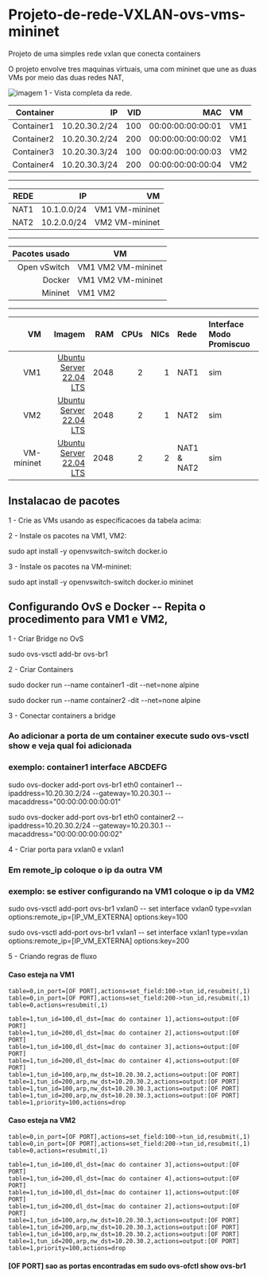 # Projeto-de-rede-VXLAN-ovs-vms-mininet
Projeto de uma simples rede vxlan que conecta containers

O projeto envolve tres maquinas virtuais, uma com mininet que une as duas VMs por meio das duas redes NAT,

![ imagem 1 - Vista completa da rede. ](https://github.com/LucasVMonteiro/Projeto-de-rede-VXLAN-ovs-vms-mininet/assets/59663614/136ca614-c56b-4216-9691-4efceaa9f82b)


| Container   | IP          | VID         | MAC               |VM         |
|------------:|------------:|------------:|------------------:|:----------|
|Container1   |10.20.30.2/24|          100| 00:00:00:00:00:01 |VM1        |
|Container2   |10.20.30.2/24|          200| 00:00:00:00:00:02 |VM1        |
|Container3   |10.20.30.3/24|          100| 00:00:00:00:00:03 |VM2        |
|Container4   |10.20.30.3/24|          200| 00:00:00:00:00:04 |VM2        |
---
| REDE        | IP          | VM          | 
|------------:|------------:|------------:|
|NAT1         |10.1.0.0/24|VM1 VM-mininet|
|NAT2         |10.2.0.0/24|VM2 VM-mininet|
---
|Pacotes usado| VM               |
|------------:|------------------|
|Open vSwitch |VM1 VM2 VM-mininet|
|Docker       |VM1 VM2 VM-mininet|
|Mininet      |VM1 VM2           |
---
| VM          | Imagem      | RAM         | CPUs              |NICs        |Rede       | Interface Modo Promiscuo |
|------------:|------------:|------------:|------------------:|-----------:|:----------|:----------|
|VM1          |[Ubuntu Server 22.04 LTS](https://ubuntu.com/download/server)|         2048| 2                 |1           |NAT1       |sim|
|VM2          |[Ubuntu Server 22.04 LTS](https://ubuntu.com/download/server)|         2048| 2                 |1           |NAT2       |sim|
|VM-mininet   |[Ubuntu Server 22.04 LTS](https://ubuntu.com/download/server)|         2048| 2                 |2           |NAT1 & NAT2|sim|

## Instalacao de pacotes

1 - Crie as VMs usando as especificacoes da tabela acima:

2 - Instale os pacotes na VM1, VM2:


sudo apt install -y openvswitch-switch docker.io

3 - Instale os pacotes na VM-mininet:

sudo apt install -y openvswitch-switch docker.io mininet


## Configurando OvS e Docker -- Repita o procedimento para VM1 e VM2, 

1 - Criar Bridge no OvS


sudo ovs-vsctl add-br ovs-br1

2 - Criar Containers


sudo docker run --name container1 -dit --net=none alpine

sudo docker run --name container2 -dit --net=none alpine

3 - Conectar containers a bridge


### Ao adicionar a porta de um container execute sudo ovs-vsctl show e veja qual foi adicionada
### exemplo: container1 interface ABCDEFG

sudo ovs-docker add-port ovs-br1 eth0 container1 --ipaddress=10.20.30.2/24 --gateway=10.20.30.1 --macaddress="00:00:00:00:00:01"

sudo ovs-docker add-port ovs-br1 eth0 container2 --ipaddress=10.20.30.2/24 --gateway=10.20.30.1 --macaddress="00:00:00:00:00:02"


4 - Criar porta para vxlan0 e vxlan1

### Em remote_ip coloque o ip da outra VM
### exemplo: se estiver configurando na VM1 coloque o ip da VM2


sudo ovs-vsctl add-port ovs-br1 vxlan0 -- set interface vxlan0 type=vxlan options:remote_ip=[IP_VM_EXTERNA] options:key=100

sudo ovs-vsctl add-port ovs-br1 vxlan1 -- set interface vxlan1 type=vxlan options:remote_ip=[IP_VM_EXTERNA] options:key=200


5 - Criando regras de fluxo

#### Caso esteja na VM1

```
table=0,in_port=[OF PORT],actions=set_field:100->tun_id,resubmit(,1)
table=0,in_port=[OF PORT],actions=set_field:200->tun_id,resubmit(,1)
table=0,actions=resubmit(,1)

table=1,tun_id=100,dl_dst=[mac do container 1],actions=output:[OF PORT]
table=1,tun_id=200,dl_dst=[mac do container 2],actions=output:[OF PORT]
table=1,tun_id=100,dl_dst=[mac do container 3],actions=output:[OF PORT]
table=1,tun_id=200,dl_dst=[mac do container 4],actions=output:[OF PORT]
table=1,tun_id=100,arp,nw_dst=10.20.30.2,actions=output:[OF PORT]
table=1,tun_id=200,arp,nw_dst=10.20.30.2,actions=output:[OF PORT]
table=1,tun_id=100,arp,nw_dst=10.20.30.3,actions=output:[OF PORT]
table=1,tun_id=200,arp,nw_dst=10.20.30.3,actions=output:[OF PORT]
table=1,priority=100,actions=drop
```

#### Caso esteja na VM2

```
table=0,in_port=[OF PORT],actions=set_field:100->tun_id,resubmit(,1)
table=0,in_port=[OF PORT],actions=set_field:200->tun_id,resubmit(,1)
table=0,actions=resubmit(,1)

table=1,tun_id=100,dl_dst=[mac do container 3],actions=output:[OF PORT]
table=1,tun_id=200,dl_dst=[mac do container 4],actions=output:[OF PORT]
table=1,tun_id=100,dl_dst=[mac do container 1],actions=output:[OF PORT]
table=1,tun_id=200,dl_dst=[mac do container 2],actions=output:[OF PORT]
table=1,tun_id=100,arp,nw_dst=10.20.30.3,actions=output:[OF PORT]
table=1,tun_id=200,arp,nw_dst=10.20.30.3,actions=output:[OF PORT]
table=1,tun_id=100,arp,nw_dst=10.20.30.2,actions=output:[OF PORT]
table=1,tun_id=200,arp,nw_dst=10.20.30.2,actions=output:[OF PORT]
table=1,priority=100,actions=drop

```

#### [OF PORT] sao as portas encontradas em sudo ovs-ofctl show ovs-br1





